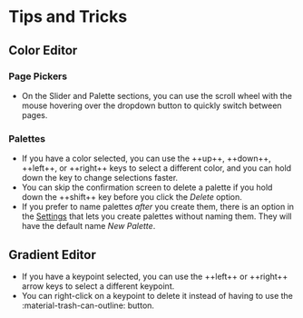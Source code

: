 # Tips and Tricks

## Color Editor

### Page Pickers

- On the Slider and Palette sections, you can use the scroll wheel with the mouse hovering over the dropdown button to quickly switch between pages.

### Palettes

- If you have a color selected, you can use the ++up++, ++down++, ++left++, or ++right++ keys to select a different color, and you can hold down the key to change selections faster.
- You can skip the confirmation screen to delete a palette if you hold down the ++shift++ key before you click the *Delete* option.
- If you prefer to name palettes *after* you create them, there is an option in the [Settings](settings.md) that lets you create palettes without naming them. They will have the default name *New Palette*.

## Gradient Editor

- If you have a keypoint selected, you can use the ++left++ or ++right++ arrow keys to select a different keypoint.
- You can right-click on a keypoint to delete it instead of having to use the <span class="cp-button">:material-trash-can-outline:</span> button.